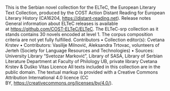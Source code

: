 This is the Serbian novel collection for the ELTeC, the European Literary Text Collection, produced by the COST Action Distant Reading for European Literary History (CA16204, https://distant-reading.net).
Release notes
General information about ELTeC releases is available at https://github.com/COST-ELTeC/ELTeC.
The ELTeC-srp collection as it stands contains 30 novels encoded at level 1. The corpus composition criteria are not yet fully fulfilled.
Contributors
• Collection editor(s): Cvetana Krstev
• Contributors: Vasilije Milnović, Aleksandra Trtovac, volunteers of Jerteh (Society for Language Resources and Technologies)
• Sources: University Library “Svetozar Marković”, Library of SASA, Library of Serbian Literature Department at Faculty of Philology UB, private library Cvetana Krstev & Duško Vitas
Licence
All texts included in this collection are in the public domain. The textual markup is provided with a Creative Commons Attribution International 4.0 licence (CC BY, https://creativecommons.org/licenses/by/4.0/).

